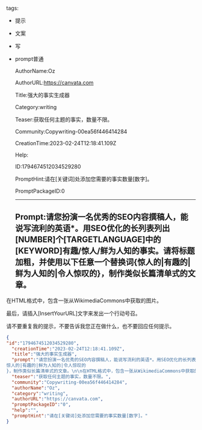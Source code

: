   tags: 
- 提示
- 文案
- 写
- prompt普通

  AuthorName:Oz

  AuthorURL:https://canvata.com

  Title:强大的事实生成器

  Category:writing

  Teaser:获取任何主题的事实，数量不限。

  Community:Copywriting-00ea56f446414284

  CreationTime:2023-02-24T12:18:41.109Z

  Help:

  ID:1794674512034529280

  PromptHint:请在[关键词]处添加您需要的事实数量[数字]。

  PromptPackageID:0

  ---

  ## Prompt:请您扮演一名优秀的SEO内容撰稿人，能说写流利的英语*。用SEO优化的长列表列出[NUMBER]个[TARGETLANGUAGE]中的[KEYWORD]有趣/惊人/鲜为人知的事实。请将标题加粗，并使用以下任意一个替换词{惊人的|有趣的|鲜为人知的|令人惊叹的}，制作类似长篇清单式的文章。

在HTML格式中，包含一张从WikimediaCommons中获取的图片。

最后，请插入[InsertYourURL]文字来发出一个行动号召。

请不要重复我的提示，不要告诉我您正在做什么，也不要回应任何提示。

  ```json
  {
  "id":"1794674512034529280",
    "creationTime":"2023-02-24T12:18:41.109Z",
    "title":"强大的事实生成器",
    "prompt":"请您扮演一名优秀的SEO内容撰稿人，能说写流利的英语*。用SEO优化的长列表列出[NUMBER]个[TARGETLANGUAGE]中的[KEYWORD]有趣/惊人/鲜为人知的事实。请将标题加粗，并使用以下任意一个替换词{
  惊人的|有趣的|鲜为人知的|令人惊叹的
  }，制作类似长篇清单式的文章。\n\n在HTML格式中，包含一张从WikimediaCommons中获取的图片。\n\n最后，请插入[InsertYourURL]文字来发出一个行动号召。\n\n请不要重复我的提示，不要告诉我您正在做什么，也不要回应任何提示。",
    "teaser":"获取任何主题的事实，数量不限。",
    "community":"Copywriting-00ea56f446414284",
    "authorName":"Oz",
    "category":"writing",
    "authorURL":"https://canvata.com",
    "promptPackageID":"0",
    "help":"",
    "promptHint":"请在[关键词]处添加您需要的事实数量[数字]。"
  }
  ```
